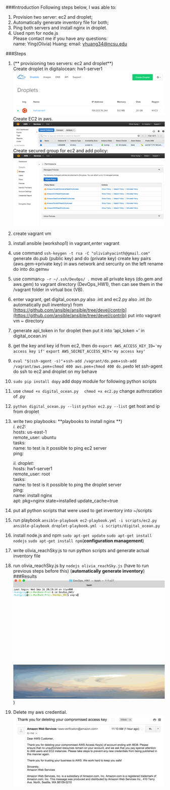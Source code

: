 ###Introduction
Following steps below, I was able to:   
1. Provision two server: ec2 and droplet;    
2. Automatically generate inventory file for both;   
3. Ping both servers and install nginx in droplet.   
4. Used npm for node.js    
Please contact me if you have any questions:    
name: Ying(Olivia) Huang;
email: yhuang34@ncsu.edu

###Steps
1. (** provisioning two servers: ec2 and droplet**)     
     Create droplet in digitalocean: hw1-server1
     ![Droplet](droplet.png)
    Create EC2 in aws. 
     ![ec2](ec2.png)
    Create secured group for ec2 and add policy:
    ![Policy](policy.png)
2. create vagrant vm 
3. install ansible (workshop1) in vagrant,enter vagrant 
4. use command `ssh-keygen -t rsa -C "oliviahyacinth@gmail.com"`
generate do.pub (public key) and do (private key)
    create key pairs (aws.gem->private key) in aws network and sercurity on the left
    rename do into do.gem`mv`
5. use comman`cp -r ~/.ssh/DevOps/ .` move all private keys (do.gem and aws.gem) to vagrant directory (DevOps_HW1), then can see them in the /vagrant folder in virtual box (VB).
6. enter vagrant, get digital_ocean.py also .int and ec2.py also .int (to automatically pull inventory) from [https://github.com/ansible/ansible/tree/devel/contrib](https://github.com/ansible/ansible/tree/devel/contrib) put into vagrant vm ~ directory
7. generate api_token in for droplet then put it into ‘api_token =’ in digital_ocean.ini
8. get the key and key id from ec2, then do `export AWS_ACCESS_KEY_ID='my access key if'` `export AWS_SECRET_ACCESS_KEY='my access key'` 
9. `eval "$(ssh-agent -s)"`+`ssh-add /vagrant/do.pem`+`ssh-add /vagrant/aws.pem`+`chmod 400 aws.pem`+`chmod 400 do.pem`to let ssh-agent do ssh to ec2 and droplet on my behave
10. `sudo pip install dopy` add dopy module for following python scripts
11. use `chmod +x digital_ocean.py ` ` chmod +x ec2.py` change authrozation of .py
12. `python digital_ocean.py --list` `python ec2.py --list` get host and ip from droplet
13. write two playbooks: 
**playbooks to install nginx **)      
  *i. ec2:*   
  hosts: us-east-1   
  remote_user: ubuntu   
  tasks:   
  	name: to test is it possible to ping ec2 server   
  ping:            
 
     *ii. droplet:*  
  hosts: hw1-server1   
  remote_user: root   
  tasks:   
  name: to test is it possible to ping the droplet server   
  ping:    
  name: install nginx   
  apt: pkg=nginx state=installed update_cache=true   

14. put all python scripts that were used to get inventory into ~/scripts
15.  run playbook `ansible-playbook ec2-playbook.yml -i scripts/ec2.py` `ansible-playbook droplet-playbook.yml -i scripts/digital_ocean.py`
16.  install node.js and npm    `sudo apt-get update`  `sudo apt-get install nodejs`  `sudo apt-get install npm`(**configuration management**)
17.  write olivia_reachSky.js to run python scripts and generate actual inventory file
18.  run olivia_reachSky.js by `nodejs olivia_reachSky.js` (have to run previous steps before this) (**automatically generate inventory**)    
###Results
![result](hw2.gif))
19. Delete my aws credential.
![credential](credential.png)
